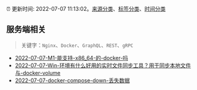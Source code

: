 :alarm_clock: 更新时间: 2022-07-07 11:13:02。[来源分类](../README.md)、[标签分类](../TAGS.md)、[时间分类](../TIMELINE.md)

## 服务端相关


> 关键字：`Nginx`、`Docker`、`GraphQL`、`REST`、`gRPC`



- [2022-07-07-M1-能支持-x86_64-的-docker-吗](https://www.v2ex.com/t/864747) 
- [2022-07-07-Win-环境有什么好用的实时文件同步工具？用于同步本地文件与-docker-volume](https://www.v2ex.com/t/864746) 
- [2022-07-07-docker-compose-down-丢失数据](https://www.v2ex.com/t/864723) 